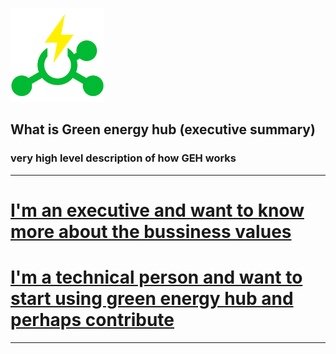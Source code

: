 ![Logo](Logo_small.png)

## What is Green energy hub (executive summary)
### very high level description of how GEH works
---
# [I'm an executive and want to know more about the bussiness values](/docs/ExecutiveStart.md)
# [I'm a technical person and want to start using green energy hub and perhaps contribute](/docs/TechStart.md)
---




